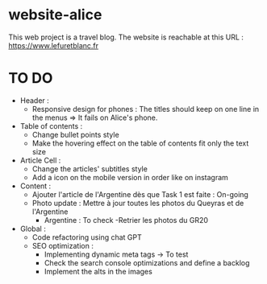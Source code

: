 # website-alice

This web project is a travel blog. The website is reachable at this URL : https://www.lefuretblanc.fr

# TO DO

- Header :
  - Responsive design for phones : The titles should keep on one line in the menus => It fails on Alice's phone.
- Table of contents :
  - Change bullet points style
  - Make the hovering effect on the table of contents fit only the text size
- Article Cell :
  - Change the articles' subtitles style
  - Add a icon on the mobile version in order like on instagram
- Content :
  - Ajouter l'article de l'Argentine dès que Task 1 est faite : On-going
  - Photo update : Mettre à jour toutes les photos du Queyras et de l'Argentine
    - Argentine : To check
      -Retrier les photos du GR20
- Global :
  - Code refactoring using chat GPT
  - SEO optimization :
    - Implementing dynamic meta tags -> To test
    - Check the search console optimizations and define a backlog
    - Implement the alts in the images
